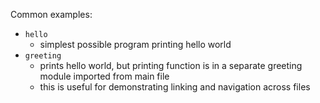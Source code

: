 Common examples:
- `hello`
  - simplest possible program printing hello world
- `greeting`
  - prints hello world, but printing function is in a separate greeting module imported from main file
  - this is useful for demonstrating linking and navigation across files
